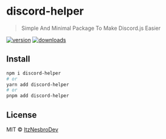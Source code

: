 # discord-helper
> Simple And Minimal Package To Make Discord.js Easier

[![version](https://img.shields.io/npm/v/discord-helper?label=&color=29BC9B)](https://npm.im/discord-helper) [![downloads](https://img.shields.io/npm/dm/discord-helper?label=&color=29BC9B)](https://npm.im/discord-helper)

## Install

```bash
npm i discord-helper
# or
yarn add discord-helper
# or
pnpm add discord-helper
```

## License

MIT &copy; [ItzNesbroDev](https://github.com/ItzNesbroDev)
